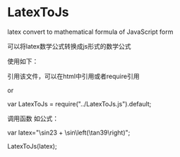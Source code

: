# LatexToJs
latex convert to mathematical formula of JavaScript form

可以将latex数学公式转换成js形式的数学公式

使用如下：

引用该文件，可以在html中引用或者require引用

<script src="../LatexToJs.js"></script>
or

var LatexToJs = require("../LatexToJs.js").default;


调用函数
如公式：

var latex="\sin23 + \sin\left(\tan39\right)";

LatexToJs(latex);


